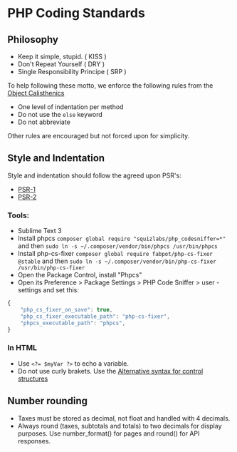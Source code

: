 # PHP Coding Standards

## Philosophy
  - Keep it simple, stupid. ( KISS )
  - Don't Repeat Yourself ( DRY )
  - Single Responsibility Principe ( SRP )

To help following these motto, we enforce the following rules from the [Object Calisthenics](https://github.com/TheLadders/object-calisthenics)
  - One level of indentation per method
  - Do not use the ``else`` keyword
  - Do not abbreviate

Other rules are encouraged but not forced upon for simplicity.
  
## Style and Indentation
Style and indentation should follow the agreed upon PSR's:
 - [PSR-1](https://github.com/php-fig/fig-standards/blob/master/accepted/PSR-1-basic-coding-standard.md)
 - [PSR-2](https://github.com/php-fig/fig-standards/blob/master/accepted/PSR-2-coding-style-guide.md)

### Tools:
 - Sublime Text 3
 - Install phpcs `composer global require "squizlabs/php_codesniffer=*"` and then `sudo ln -s ~/.composer/vendor/bin/phpcs /usr/bin/phpcs`
 - Install php-cs-fixer `composer global require fabpot/php-cs-fixer @stable` and then `sudo ln -s ~/.composer/vendor/bin/php-cs-fixer /usr/bin/php-cs-fixer`
 - Open the Package Control, install "Phpcs"
 - Open its Preference > Package Settings > PHP Code Sniffer > user -settings and set this:
```javascript
{
    "php_cs_fixer_on_save": true,
    "php_cs_fixer_executable_path": "php-cs-fixer",
    "phpcs_executable_path": "phpcs",
}
```

### In HTML
 - Use ``<?= $myVar ?>`` to echo a variable.
 - Do not use curly brakets. Use the [Alternative syntax for control structures](http://www.php.net/manual/en/control-structures.alternative-syntax.php)


## Number rounding
 - Taxes must be stored as decimal, not float and handled with 4 decimals.
 - Always round (taxes, subtotals and totals) to two decimals for display purposes. Use number_format() for pages and round() for API responses.



